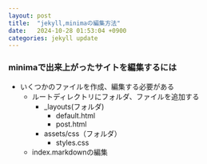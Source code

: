 ```yaml
---
layout: post
title:  "jekyll,minimaの編集方法"
date:   2024-10-28 01:53:04 +0900
categories: jekyll update
---
```

### minimaで出来上がったサイトを編集するには
* いくつかのファイルを作成、編集する必要がある
  * ルートディレクトリにフォルダ、ファイルを追加する
    * _layouts(フォルダ)
      * default.html
      * post.html
    * assets/css（フォルダ）
      * styles.css
  * index.markdownの編集


